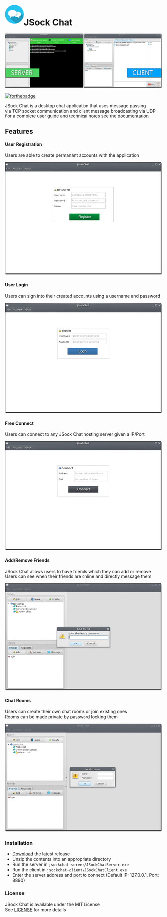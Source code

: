 <img src="Preview/AppIcon.png" width="60" height="60" align="left" />

# JSock Chat

<img src="Preview/Screenshots/AppPreview.png" />

[![forthebadge](https://forthebadge.com/images/badges/made-with-java.svg)](https://forthebadge.com)

JSock Chat is a desktop chat application that uses message passing  
via TCP socket communication and client message broadcasting via UDP  
For a complete user guide and technical notes see the [documentation](Documentation/UserGuide.pdf)

## Features
#### User Registration
Users are able to create permanant accounts with the application

<img src="Preview/Screenshots/RegisterPreview.png" />

#### User Login
Users can sign into their created accounts using a username and password

<img src="Preview/Screenshots/LoginPreview.png" />

#### Free Connect
Users can connect to any JSock Chat hosting server given a IP/Port

<img src="Preview/Screenshots/ConnectPreview.png" />

#### Add/Remove Friends
JSock Chat allows users to have friends which they can add or remove  
Users can see when their friends are online and directly message them

<img src="Preview/Screenshots/FriendPreview.png" />

#### Chat Rooms
Users can create their own chat rooms or join existing ones  
Rooms can be made private by password locking them

<img src="Preview/Screenshots/RoomPreview.png" />

### Installation
- [Download](https://github.com/kyleruss/jsock-chat/releases/latest) the latest release
- Unzip the contents into an appropriate directory
- Run the server in `jsockchat-server/JSockChatServer.exe`
- Run the client in `jsockchat-client/JSockChatClient.exe`
- Enter the server address and port to connect (Default IP: 127.0.0.1, Port: 8890)

### License
JSock Chat is available under the MIT License  
See [LICENSE](LICENSE) for more details
